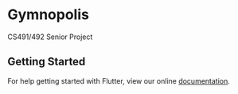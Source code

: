 # Gymnopolis

CS491&#x2F;492 Senior Project

## Getting Started

For help getting started with Flutter, view our online
[documentation](https://flutter.io/).
